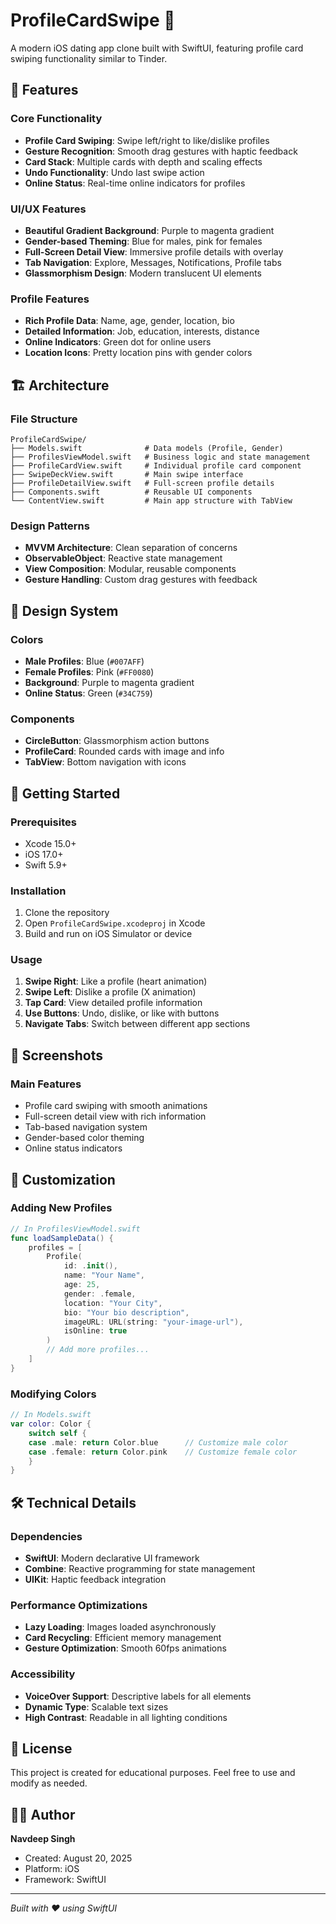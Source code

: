# ProfileCardSwipe 📱

A modern iOS dating app clone built with SwiftUI, featuring profile card swiping functionality similar to Tinder.

## 🎯 Features

### Core Functionality
- **Profile Card Swiping**: Swipe left/right to like/dislike profiles
- **Gesture Recognition**: Smooth drag gestures with haptic feedback
- **Card Stack**: Multiple cards with depth and scaling effects
- **Undo Functionality**: Undo last swipe action
- **Online Status**: Real-time online indicators for profiles

### UI/UX Features
- **Beautiful Gradient Background**: Purple to magenta gradient
- **Gender-based Theming**: Blue for males, pink for females
- **Full-Screen Detail View**: Immersive profile details with overlay
- **Tab Navigation**: Explore, Messages, Notifications, Profile tabs
- **Glassmorphism Design**: Modern translucent UI elements

### Profile Features
- **Rich Profile Data**: Name, age, gender, location, bio
- **Detailed Information**: Job, education, interests, distance
- **Online Indicators**: Green dot for online users
- **Location Icons**: Pretty location pins with gender colors

## 🏗️ Architecture

### File Structure
```
ProfileCardSwipe/
├── Models.swift              # Data models (Profile, Gender)
├── ProfilesViewModel.swift   # Business logic and state management
├── ProfileCardView.swift     # Individual profile card component
├── SwipeDeckView.swift       # Main swipe interface
├── ProfileDetailView.swift   # Full-screen profile details
├── Components.swift          # Reusable UI components
└── ContentView.swift         # Main app structure with TabView
```

### Design Patterns
- **MVVM Architecture**: Clean separation of concerns
- **ObservableObject**: Reactive state management
- **View Composition**: Modular, reusable components
- **Gesture Handling**: Custom drag gestures with feedback

## 🎨 Design System

### Colors
- **Male Profiles**: Blue (`#007AFF`)
- **Female Profiles**: Pink (`#FF0080`)
- **Background**: Purple to magenta gradient
- **Online Status**: Green (`#34C759`)

### Components
- **CircleButton**: Glassmorphism action buttons
- **ProfileCard**: Rounded cards with image and info
- **TabView**: Bottom navigation with icons

## 🚀 Getting Started

### Prerequisites
- Xcode 15.0+
- iOS 17.0+
- Swift 5.9+

### Installation
1. Clone the repository
2. Open `ProfileCardSwipe.xcodeproj` in Xcode
3. Build and run on iOS Simulator or device

### Usage
1. **Swipe Right**: Like a profile (heart animation)
2. **Swipe Left**: Dislike a profile (X animation)
3. **Tap Card**: View detailed profile information
4. **Use Buttons**: Undo, dislike, or like with buttons
5. **Navigate Tabs**: Switch between different app sections

## 📱 Screenshots

### Main Features
- Profile card swiping with smooth animations
- Full-screen detail view with rich information
- Tab-based navigation system
- Gender-based color theming
- Online status indicators

## 🔧 Customization

### Adding New Profiles
```swift
// In ProfilesViewModel.swift
func loadSampleData() {
    profiles = [
        Profile(
            id: .init(),
            name: "Your Name",
            age: 25,
            gender: .female,
            location: "Your City",
            bio: "Your bio description",
            imageURL: URL(string: "your-image-url"),
            isOnline: true
        )
        // Add more profiles...
    ]
}
```

### Modifying Colors
```swift
// In Models.swift
var color: Color {
    switch self {
    case .male: return Color.blue      // Customize male color
    case .female: return Color.pink    // Customize female color
    }
}
```

## 🛠️ Technical Details

### Dependencies
- **SwiftUI**: Modern declarative UI framework
- **Combine**: Reactive programming for state management
- **UIKit**: Haptic feedback integration

### Performance Optimizations
- **Lazy Loading**: Images loaded asynchronously
- **Card Recycling**: Efficient memory management
- **Gesture Optimization**: Smooth 60fps animations

### Accessibility
- **VoiceOver Support**: Descriptive labels for all elements
- **Dynamic Type**: Scalable text sizes
- **High Contrast**: Readable in all lighting conditions

## 📄 License

This project is created for educational purposes. Feel free to use and modify as needed.

## 👨‍💻 Author

**Navdeep Singh**
- Created: August 20, 2025
- Platform: iOS
- Framework: SwiftUI

---

*Built with ❤️ using SwiftUI*
